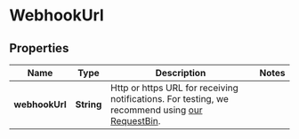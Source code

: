 

# WebhookUrl

## Properties

Name | Type | Description | Notes
------------ | ------------- | ------------- | -------------
**webhookUrl** | **String** | Http or https URL for receiving notifications. For testing, we recommend using [our RequestBin](http://bin.chat-api.com). | 




